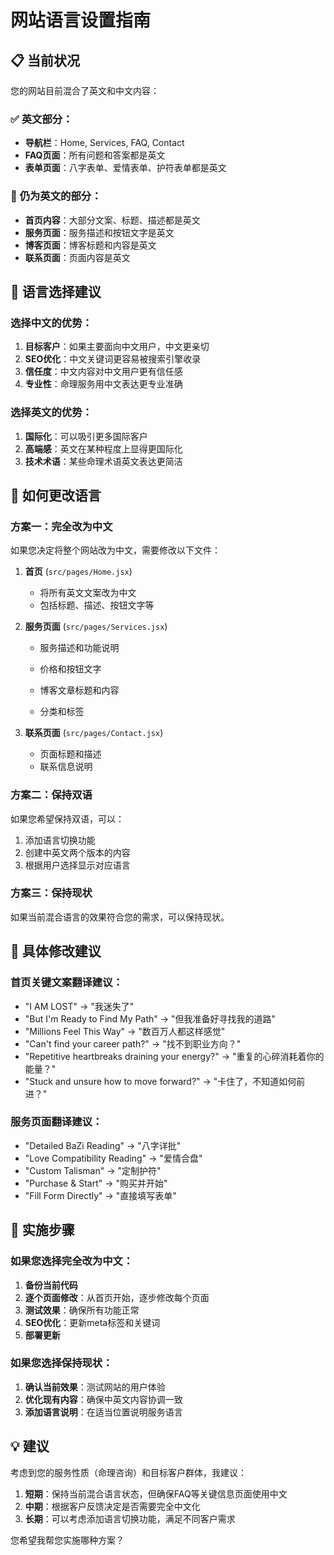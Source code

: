 # 网站语言设置指南

## 📋 当前状况
您的网站目前混合了英文和中文内容：

### ✅ 英文部分：
- **导航栏**：Home, Services, FAQ, Contact
- **FAQ页面**：所有问题和答案都是英文
- **表单页面**：八字表单、爱情表单、护符表单都是英文

### 🔄 仍为英文的部分：
- **首页内容**：大部分文案、标题、描述都是英文
- **服务页面**：服务描述和按钮文字是英文
- **博客页面**：博客标题和内容是英文
- **联系页面**：页面内容是英文

## 🎯 语言选择建议

### 选择中文的优势：
1. **目标客户**：如果主要面向中文用户，中文更亲切
2. **SEO优化**：中文关键词更容易被搜索引擎收录
3. **信任度**：中文内容对中文用户更有信任感
4. **专业性**：命理服务用中文表达更专业准确

### 选择英文的优势：
1. **国际化**：可以吸引更多国际客户
2. **高端感**：英文在某种程度上显得更国际化
3. **技术术语**：某些命理术语英文表达更简洁

## 🔧 如何更改语言

### 方案一：完全改为中文
如果您决定将整个网站改为中文，需要修改以下文件：

1. **首页** (`src/pages/Home.jsx`)
   - 将所有英文文案改为中文
   - 包括标题、描述、按钮文字等

2. **服务页面** (`src/pages/Services.jsx`)
   - 服务描述和功能说明
   - 价格和按钮文字


   - 博客文章标题和内容
   - 分类和标签

4. **联系页面** (`src/pages/Contact.jsx`)
   - 页面标题和描述
   - 联系信息说明

### 方案二：保持双语
如果您希望保持双语，可以：
1. 添加语言切换功能
2. 创建中英文两个版本的内容
3. 根据用户选择显示对应语言

### 方案三：保持现状
如果当前混合语言的效果符合您的需求，可以保持现状。

## 📝 具体修改建议

### 首页关键文案翻译建议：
- "I AM LOST" → "我迷失了"
- "But I'm Ready to Find My Path" → "但我准备好寻找我的道路"
- "Millions Feel This Way" → "数百万人都这样感觉"
- "Can't find your career path?" → "找不到职业方向？"
- "Repetitive heartbreaks draining your energy?" → "重复的心碎消耗着你的能量？"
- "Stuck and unsure how to move forward?" → "卡住了，不知道如何前进？"

### 服务页面翻译建议：
- "Detailed BaZi Reading" → "八字详批"
- "Love Compatibility Reading" → "爱情合盘"
- "Custom Talisman" → "定制护符"
- "Purchase & Start" → "购买并开始"
- "Fill Form Directly" → "直接填写表单"

## 🚀 实施步骤

### 如果您选择完全改为中文：
1. **备份当前代码**
2. **逐个页面修改**：从首页开始，逐步修改每个页面
3. **测试效果**：确保所有功能正常
4. **SEO优化**：更新meta标签和关键词
5. **部署更新**

### 如果您选择保持现状：
1. **确认当前效果**：测试网站的用户体验
2. **优化现有内容**：确保中英文内容协调一致
3. **添加语言说明**：在适当位置说明服务语言

## 💡 建议
考虑到您的服务性质（命理咨询）和目标客户群体，我建议：

1. **短期**：保持当前混合语言状态，但确保FAQ等关键信息页面使用中文
2. **中期**：根据客户反馈决定是否需要完全中文化
3. **长期**：可以考虑添加语言切换功能，满足不同客户需求

您希望我帮您实施哪种方案？ 